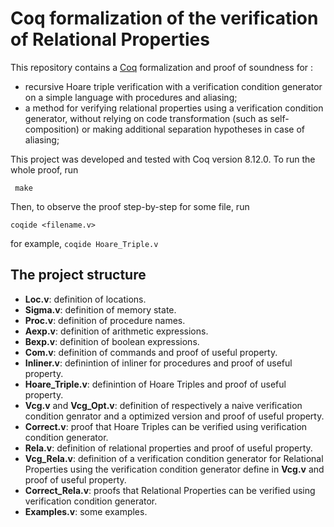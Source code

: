 #  Coq formalization of the verification of Relational Properties

This repository contains a [Coq](https://coq.inria.fr/) formalization and proof of soundness for :

* recursive Hoare triple verification with a verification condition generator on a simple language with procedures and aliasing;
* a method for verifying relational properties using a verification condition generator, without relying on code transformation (such as
  self-composition) or making additional separation hypotheses in case of aliasing;

This project was developed and tested with Coq version 8.12.0.
To run the whole proof, run

 ` make`

Then, to observe the proof step-by-step for some file, run

  `coqide <filename.v>`

for example, `coqide Hoare_Triple.v`

## The project structure

* **Loc.v**:  definition of locations.
* **Sigma.v**: definition of memory state.
* **Proc.v**: definition of procedure names.
* **Aexp.v**: definition of arithmetic expressions.
* **Bexp.v**: definition of boolean expressions.
* **Com.v**: definition of commands and proof of useful property.
* **Inliner.v**: definintion of inliner for procedures and proof of useful property.
* **Hoare_Triple.v**: definintion of Hoare Triples and proof of useful property.
* **Vcg.v** and **Vcg_Opt.v**: definition of respectively a naive verification condition genrator and a optimized version and proof of useful property.
* **Correct.v**: proof that Hoare Triples can be verified using verification condition generator.
* **Rela.v**: definition of relational properties and proof of useful property.
* **Vcg_Rela.v**: definition of a verification condition generator for Relational Properties using the verification condition generator define in **Vcg.v**
                  and proof of useful property.
* **Correct_Rela.v**: proofs that Relational Properties can be verified using verification condition generator.
* **Examples.v**: some examples.
